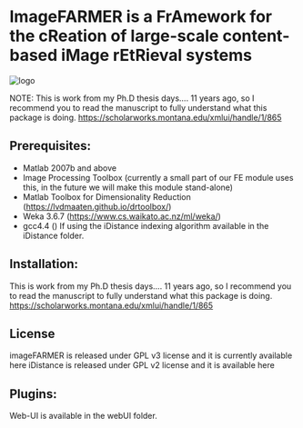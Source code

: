 # ImageFARMER is a FrAmework for the cReation of large-scale content-based iMage rEtRieval systems

![logo](http://www.jmbanda.com/imageFARMER-LOGO.png)

NOTE: This is work from my Ph.D thesis days.... 11 years ago, so I recommend you to read the manuscript to fully understand what this package is doing. https://scholarworks.montana.edu/xmlui/handle/1/865

## Prerequisites:

* Matlab 2007b and above
* Image Processing Toolbox (currently a small part of our FE module uses this, in the future we will make this module stand-alone)
* Matlab Toolbox for Dimensionality Reduction (https://lvdmaaten.github.io/drtoolbox/)
* Weka 3.6.7 (https://www.cs.waikato.ac.nz/ml/weka/)
* gcc4.4 () If using the iDistance indexing algorithm available in the iDistance folder.

## Installation:

This is work from my Ph.D thesis days.... 11 years ago, so I recommend you to read the manuscript to fully understand what this package is doing. https://scholarworks.montana.edu/xmlui/handle/1/865


## License
imageFARMER is released under GPL v3 license and it is currently available here
iDistance is released under GPL v2 license and it is available here


## Plugins:
Web-UI is available in the webUI folder. 

